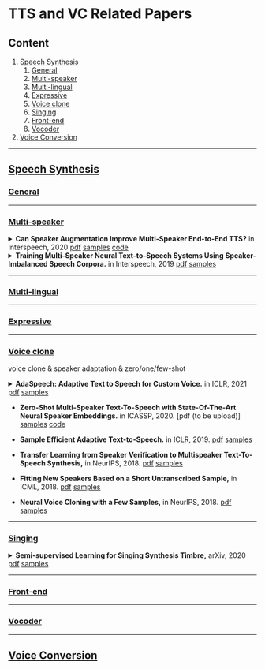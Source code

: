 # TTS and VC Related Papers
## Content
1. [Speech Synthesis](#speech-synthesis)
    1. [General](#general)
    1. [Multi-speaker](#multi-speaker)
    1. [Multi-lingual](#multi-lingual)
    1. [Expressive](#expressive)
    1. [Voice clone](#voice-clone)
    1. [Singing](#singing)
    1. [Front-end](#front-end)
    1. [Vocoder](#vocoder)
2. [Voice Conversion](#voice-conversion)
___________________________________________________________________________________________________________________________

## [Speech Synthesis](#content)

### [General](#content)
___________________________________________________________________________________________________________________________

### [Multi-speaker](#content)
<details>
<summary> <b>Can Speaker Augmentation Improve Multi-Speaker End-to-End TTS?</b> in Interspeech, 2020 
    <a href="https://arxiv.org/pdf/2005.01245.pdf">pdf</a>
    <a href="https://nii-yamagishilab.github.io/samples-multi-speakertacotron/augment.html">samples</a>
    <a href="https://github.com/nii-yamagishilab/multi-speaker-tacotron">code</a>
    </summary> 
    
   - Artificial speaker augmentation, using SoX speed command to speed up or slow down audio by resampling.
   - Speaker augmentation using low-quality data, adding one-hot channel label to postnet and making encoder dependent on a dialect encoder network(LDE based network architecture).
   - Backbone: tacotron, vocoder: WaveNets
</details>

<details>
<summary> <b>Training Multi-Speaker Neural Text-to-Speech Systems Using Speaker-Imbalanced Speech Corpora.</b> in Interspeech, 2019 
    <a href="https://arxiv.org/pdf/1904.00771.pdf">pdf</a>
    <a href="https://nii-yamagishilab.github.io/sample-tts-speaker-imbalanced/">samples</a>
    </summary> 
    
   - Resampling techniques(Under-sampling of the majority speakers / over-sampling of the minority speakers) are applied in training. Related papers:<a href="https://sci2s.ugr.es/keel/pdf/algorithm/congreso/kubat97addressing.pdf">[1]</a>,<a href="https://citeseerx.ist.psu.edu/viewdoc/download?doi=10.1.1.35.1693&rep=rep1&type=pdf">[2]</a>,<a href="https://arxiv.org/pdf/1106.1813.pdf">[3]</a>
   - Model ensemble. Average-based combination functions are defined to combine the output(MGC & F0) of the 3 subsystems. Subsystems' architecture are same, but trained on different subsets of training corpus.
   - 10 female Japanese spk * 1k~10k utt/spk; spk: 10-dim one-hot vector; speaker-independent WaveNet vocoder trained using MGC and quantized mel-scale F0s
   - speaker dependent\ under sampled\ multi-speaker\ over sampled\ ensemble models are compared.
</details>

___________________________________________________________________________________________________________________________

### [Multi-lingual](#content)
___________________________________________________________________________________________________________________________

### [Expressive](#content)
___________________________________________________________________________________________________________________________

### [Voice clone](#content)
voice clone & speaker adaptation & zero/one/few-shot 
<details>
<summary> <b>AdaSpeech: Adaptive Text to Speech for Custom Voice.</b> in ICLR, 2021 
    <a href="https://arxiv.org/pdf/2103.00993.pdf">pdf</a>
    <a href="https://speechresearch.github.io/adaspeech/">samples</a>
    </summary> 
    
   - Two challenges: 1.different acoustic conditions between custom voice and source speech; 2. trade-off between fine-tuning parameters (memory storage) and voice quality.
   - Solution to challenge1: Modeling acoustic conditions in both utterance level and phoneme level. train: both extracting from target speech and add to the phoneme hidden sequence; inference: utt-from reference speech, phoneme-from acoustic predictor(build upon phoneme encoder)
   - Solution to challenge2: Conditional layer normalization:using speaker embedding as the conditional information to generate the scale and bias vector in layer normalization. In fine-tuning, only adapt the parameters related to the conditional layer normalization(including speaker embedding). The number of CIN = decoder layer * 2 + 1.
   - Backbone: FastSpeech2. Speaker representation: speaker ID (embedding)-256dim. Vocoder: MelGAN
   - Source model: LibriTTS(2456 speakers-586h), 16kHz. 20 sentences and 2k steps for adaptation.
   - GT \ baseline(spk) \ baseline(dec) \ Adaspeech are compared.
</details>

- **Zero-Shot Multi-Speaker Text-To-Speech with State-Of-The-Art Neural Speaker Embeddings.** in ICASSP, 2020.
[pdf (to be upload)]
[samples](https://nii-yamagishilab.github.io/samples-multi-speaker-tacotron)
[code](https://github.com/nii-yamagishilab/multi-speaker-tacotron)

- **Sample Efficient Adaptive Text-to-Speech.** in ICLR, 2019.
[pdf](https://arxiv.org/pdf/1809.10460.pdf)
[samples](https://sample-efficient-adaptive-tts.github.io/demo)

- **Transfer Learning from Speaker Verification to Multispeaker Text-To-Speech Synthesis,** in NeurIPS, 2018.
[pdf](https://arxiv.org/pdf/1806.04558.pdf)
[samples](https://google.github.io/tacotron/publications/speaker_adaptation)

- **Fitting New Speakers Based on a Short Untranscribed Sample,** in ICML, 2018.
[pdf](http://proceedings.mlr.press/v80/nachmani18a/nachmani18a.pdf)
[samples](https://ytaigman.github.io/fitspk/index.html)

- **Neural Voice Cloning with a Few Samples,** in NeurIPS, 2018.
[pdf](https://arxiv.org/pdf/1802.06006.pdf)
[samples](https://audiodemos.github.io)
___________________________________________________________________________________________________________________________
### [Singing](#content)
<details>
<summary> <b>Semi-supervised Learning for Singing Synthesis Timbre,</b> arXiv, 2020 
    <a href="https://arxiv.org/pdf/2011.02809.pdf">pdf</a>
    <a href="https://mtg.github.io/singing-synthesis-demos/semisupervised/">samples</a>
    </summary> 
    
   - .
  ![image](https://user-images.githubusercontent.com/1402048/87929772-3e218000-ca87-11ea-9f13-9869bee96b57.png)
</details>

___________________________________________________________________________________________________________________________
### [Front-end](#content)
___________________________________________________________________________________________________________________________
### [Vocoder](#content)
___________________________________________________________________________________________________________________________
## [Voice Conversion](#content)
